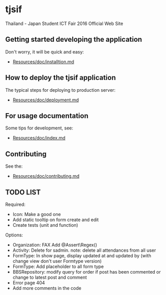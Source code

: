 # tjsif

Thailand - Japan Student ICT Fair 2016 Official Web Site


## Getting started developing the application
Don't worry, it will be quick and easy:
  * [Resources/doc/installtion.md](app/Resources/doc/installation.md)


## How to deploy the tjsif application
The typical steps for deploying to production server:
  * [Resources/doc/deployment.md](app/Resources/doc/deployment.md)


## For usage documentation
Some tips for development, see:
  * [Resources/doc/index.md](app/Resources/doc/tips.md)

## Contributing
See the:
  * [Resources/doc/contributing.md](app/Resources/doc/contributing.md) 

## TODO LIST
Required:
  * Icon: Make a good one
  * Add static tooltip on form create and edit
  * Create tests (unit and function)

Options:
  * Organization: FAX Add @Assert\Regex()
  * Activity: Delete for sadmin. note: delete all attendances from all user
  * FormType: In show page, display updated at and updated by (with change view don't user Formtype version)
  * FormType: Add placeholder to all form type
  * BBSRepository: modify query for order if post has been commented or change to latest post and comment
  * Error page 404
  * Add more comments in the code
